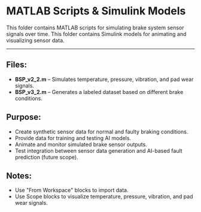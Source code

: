 
# MATLAB Scripts & Simulink Models

This folder contains MATLAB scripts for simulating brake system sensor signals over time.
This folder contains Simulink models for animating and visualizing sensor data.

---

## Files:
- **BSP_v2_2.m** – Simulates temperature, pressure, vibration, and pad wear signals.
- **BSP_v3_2.m** – Generates a labeled dataset based on different brake conditions.

## Purpose:
- Create synthetic sensor data for normal and faulty braking conditions.
- Provide data for training and testing AI models.
- Animate and monitor simulated brake sensor outputs.
- Test integration between sensor data generation and AI-based fault prediction (future scope).

## Notes:
- Use "From Workspace" blocks to import data.
- Use Scope blocks to visualize temperature, pressure, vibration, and pad wear signals.
